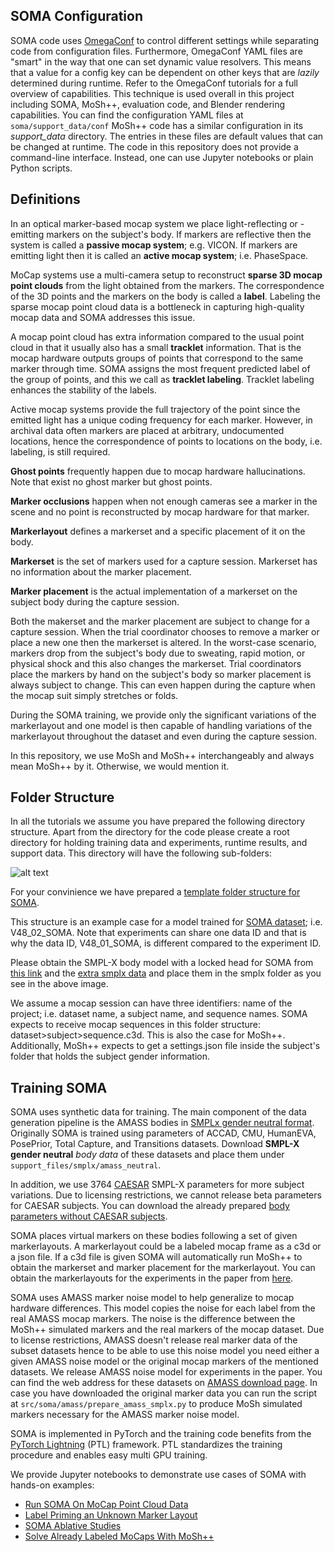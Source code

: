 ## SOMA Configuration
SOMA code uses [OmegaConf](https://omegaconf.readthedocs.io/en/2.1_branch/) to control different settings 
while separating code from configuration files. 
Furthermore, OmegaConf YAML files are "smart" in the way that one can set dynamic value resolvers.
This means that a value for a config key can be dependent on other keys that are *lazily* determined during runtime. 
Refer to the OmegaConf tutorials for a full overview of capabilities.
This technique is used overall in this project including SOMA, MoSh++, evaluation code, and Blender rendering capabilities. 
You can find the configuration YAML files at 
```` soma/support_data/conf ````
MoSh++ code has a similar configuration in its _support_data_ directory. 
The entries in these files are default values that can be changed at runtime. 
The code in this repository does not provide a command-line interface. 
Instead, one can use Jupyter notebooks or plain Python scripts.

## Definitions
In an optical marker-based mocap system we place light-reflecting or -emitting markers on the subject's body. 
If markers are reflective then the system is called a **passive mocap system**; e.g. VICON. 
If markers are emitting light then it is called an **active mocap system**; i.e. PhaseSpace.

MoCap systems use a multi-camera setup to reconstruct **sparse 3D mocap point clouds** from the light obtained from the markers.
The correspondence of the 3D points and the markers on the body is called a **label**. 
Labeling the sparse mocap point cloud data is a bottleneck in capturing high-quality mocap data and SOMA addresses this issue.

A mocap point cloud has extra information compared to the usual point cloud in that it usually also has a small **tracklet** information.
That is the mocap hardware outputs groups of points that correspond to the same marker through time. 
SOMA assigns the most frequent predicted label of the group of points, and this we call as **tracklet labeling**.
Tracklet labeling enhances the stability of the labels.

Active mocap systems provide the full trajectory of the point since the emitted light has a unique coding frequency for each marker.
However, in archival data often markers are placed at arbitrary, undocumented locations, 
hence the correspondence of points to locations on the body, i.e. labeling, is still required.

**Ghost points** frequently happen due to mocap hardware hallucinations. Note that exist no ghost marker but ghost points.

**Marker occlusions** happen when not enough cameras see a marker in the scene 
and no point is reconstructed by mocap hardware for that marker.

**Markerlayout** defines a markerset and a specific placement of it on the body. 

**Markerset** is the set of markers used for a capture session. Markerset has no information about the marker placement. 

**Marker placement** is the actual implementation of a markerset on the subject body during the capture session.

Both the makerset and the marker placement are subject to change for a capture session. 
When the trial coordinator chooses to remove a marker or place a new one then the markerset is altered.
In the worst-case scenario, markers drop from the subject's body due to sweating, rapid motion, or physical shock and this also changes the markerset.
Trial coordinators place the markers by hand on the subject's body so marker placement is always subject to change. 
This can even happen during the capture when the mocap suit simply stretches or folds.

During the SOMA training, we provide only the significant variations of the markerlayout and 
one model is then capable of handling variations of the markerlayout throughout the dataset and even during the capture session.

In this repository, we use MoSh and MoSh++ interchangeably and always mean MoSh++ by it. Otherwise, we would mention it.

## Folder Structure
In all the tutorials we assume you have prepared the following directory structure. 
Apart from the directory for the code please create a root directory for holding training data and experiments,
runtime results, and support data. This directory will have the following sub-folders:

![alt text](https://download.is.tue.mpg.de/soma/tutorials/soma_main_folder.png)

For your convinience we have prepared a 
[template folder structure for SOMA](https://download.is.tue.mpg.de/soma/tutorials/SOMA_FOLDER_TEMPLATE.tar.bz2).

This structure is an example case for a model trained for [SOMA dataset](https://soma.is.tue.mpg.de/download.php); i.e. V48_02_SOMA.
Note that experiments can share one data ID and that is why the data ID, V48_01_SOMA, is different compared to the experiment ID.

Please obtain the SMPL-X body model with a locked head for SOMA from [this link](https://smpl-x.is.tue.mpg.de/download.php) and the
[extra smplx data](https://download.is.tue.mpg.de/download.php?domain=soma&sfile=smplx/extra_smplx_data.tar.bz2) 
and place them in the smplx folder as you see in the above image.


We assume a mocap session can have three identifiers: name of the project; i.e. dataset name, a subject name, and sequence names.
SOMA expects to receive mocap sequences in this folder structure: dataset>subject>sequence.c3d.
This is also the case for MoSh++. Additionally, MoSh++ expects to get a settings.json file inside the subject's folder 
that holds the subject gender information.


## Training SOMA

SOMA uses synthetic data for training. The main component of the data generation pipeline is the AMASS bodies in 
[SMPLx gender neutral format](https://amass.is.tue.mpg.de/download.php).
Originally SOMA is trained using parameters of
ACCAD, CMU, HumanEVA, PosePrior, Total Capture, and Transitions datasets. 
Download **SMPL-X gender neutral** _body data_ of these datasets and place them under
```` support_files/smplx/amass_neutral ````.

In addition, we use 3764 [CAESAR](https://www.humanics-es.com/CAESARvol1.pdf) SMPL-X parameters for more subject variations.
Due to licensing restrictions, we cannot release beta parameters for CAESAR subjects.
You can download the already prepared
[body parameters without CAESAR subjects](https://download.is.tue.mpg.de/download.php?domain=soma&sfile=smplx/data/V48_01_HDM05_NoCAESAR.tar.bz2).

SOMA places virtual markers on these bodies following a set of given markerlayouts.
A markerlayout could be a labeled mocap frame as a c3d   or a json file. 
If a c3d file is given SOMA will automatically run MoSh++ to obtain the markerset and marker placement for the markerlayout.
You can obtain the markerlayouts for the experiments in the paper from [here](https://soma.is.tue.mpg.de/download.php). 

SOMA uses AMASS marker noise model to help generalize to mocap hardware differences.
This model copies the noise for each label from the real AMASS mocap markers. 
The noise is the difference between the MoSh++ simulated markers and the real markers of the mocap dataset.
Due to license restrictions, AMASS doesn't release real marker data of the subset datasets
hence to be able to use this noise model you need either a given AMASS noise model or the original mocap markers of the mentioned datasets.
We release AMASS noise model for experiments in the paper.
You can find the web address for these datasets on [AMASS download page](https://amass.is.tue.mpg.de/download.php). 
In case you have downloaded the original marker data you can run the script at
```` src/soma/amass/prepare_amass_smplx.py ````
to produce MoSh simulated markers necessary for the AMASS marker noise model.

SOMA is implemented in PyTorch and the training code benefits from the 
[PyTorch Lightning](https://www.pytorchlightning.ai/) (PTL) framework. 
PTL standardizes the training procedure and enables easy multi GPU training.

We provide Jupyter notebooks to demonstrate use cases of SOMA with hands-on examples:
- [Run SOMA On MoCap Point Cloud Data](run_soma_on_soma_dataset.ipynb)
- [Label Priming an Unknown Marker Layout](label_priming.ipynb)
- [SOMA Ablative Studies](ablation_study.ipynb)
- [Solve Already Labeled MoCaps With MoSh++](solve_labeled_mocap.ipynb)
